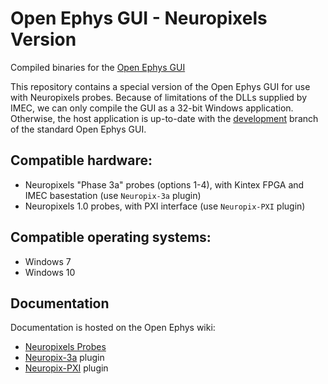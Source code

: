 # Open Ephys GUI - Neuropixels Version

Compiled binaries for the [Open Ephys GUI](https://github.com/open-ephys/plugin-GUI)

This repository contains a special version of the Open Ephys GUI for use with Neuropixels probes. Because of limitations of the DLLs supplied by IMEC, we can only compile the GUI as a 32-bit Windows application. Otherwise, the host application is up-to-date with the [development](https://github.com/open-ephys/plugin-GUI/tree/development) branch of the standard Open Ephys GUI.


## Compatible hardware:

- Neuropixels "Phase 3a" probes (options 1-4), with Kintex FPGA and IMEC basestation (use `Neuropix-3a` plugin)
- Neuropixels 1.0 probes, with PXI interface (use `Neuropix-PXI` plugin)


## Compatible operating systems:

- Windows 7
- Windows 10


## Documentation

Documentation is hosted on the Open Ephys wiki:
- [Neuropixels Probes](https://open-ephys.atlassian.net/wiki/spaces/OEW/pages/953548803/Neuropixels+Probes)
- [Neuropix-3a](https://open-ephys.atlassian.net/wiki/spaces/OEW/pages/77332482/Neuropix-3a) plugin
- [Neuropix-PXI](https://open-ephys.atlassian.net/wiki/spaces/OEW/pages/963280903/Neuropix-PXI) plugin
